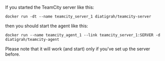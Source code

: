 If you started the TeamCity server like this:
```console
docker run -dt --name teamcity_server_1 diatigrah/teamcity-server
```
then you should start the agent like this:
```console
docker run --name teamcity_agent_1 --link teamcity_server_1:SERVER -d diatigrah/teamcity-agent
```
Please note that it will work (and start) only if you've set up the server before.
